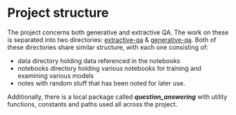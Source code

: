# Project structure

The project concerns both generative and extractive QA. The work on these is separated into two directories: [extractive-qa](./../extractive-qa) & [generative-qa](./../generative-qa). 
Both of these directories share similar structure, with each one consisting of:
* data directory holding data referenced in the notebooks
* notebooks directory holding various notebooks for training and examining various models
* notes with random stuff that has been noted for later use.

Additionally, there is a local package called ***question_answering*** with utility functions, constants and paths used all across the project. 